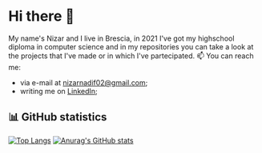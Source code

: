 # Hi there 👋
My name's Nizar and I live in Brescia, in 2021 I've got my highschool diploma in computer science and in my repositories you can take a look at the projects that I've made or in which I've partecipated.
📫 You can reach me: 
- via e-mail at nizarnadif02@gmail.com;
- writing me on [LinkedIn](https://www.linkedin.com/in/nizar-nadif/);

## 📊 GitHub statistics
[![Top Langs](https://github-readme-stats.vercel.app/api/top-langs/?username=nizarnadif)](https://github.com/anuraghazra/github-readme-stats)
[![Anurag's GitHub stats](https://github-readme-stats.vercel.app/api?username=nizarnadif&count_private=true&show_icons=true&hide=contribs,issues)](https://github.com/anuraghazra/github-readme-stats)

<!---

## ⚙️ Technologies

![Twitter URL](https://img.shields.io/twitter/url?style=social&url=https%3A%2F%2Ftwitter.com%2Fnizar_nadif)

![Instagram URL](https://img.shields.io/badge/ProtonMail-8B89CC?style=for-the-badge&logo=protonmail&logoColor=white&url=www.google.com)

![Instagram URL](https://img.shields.io/instagram/url?style=social&url=https%3A%2F%2Ftwitter.com%2Fnizar.nadif)
---!>
